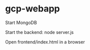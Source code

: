 # gcp-webapp

Start MongoDB

Start the backend: node server.js

Open frontend/index.html in a browser

